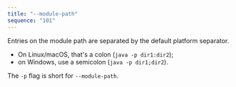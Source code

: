 ```yaml
---
title: "--module-path"
sequence: "101"
---
```


Entries on the module path are separated by the default platform separator.

- On Linux/macOS, that's a colon (`java -p dir1:dir2`);
- on Windows, use a semicolon (`java -p dir1;dir2`).

The `-p` flag is short for `--module-path`.
